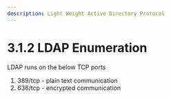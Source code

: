 ```yaml
---
description: Light Weight Active Directory Protocol
---
```


# 3.1.2 LDAP Enumeration

LDAP runs on the below TCP ports

1. 389/tcp - plain text communication
2. 636/tcp - encrypted communication


